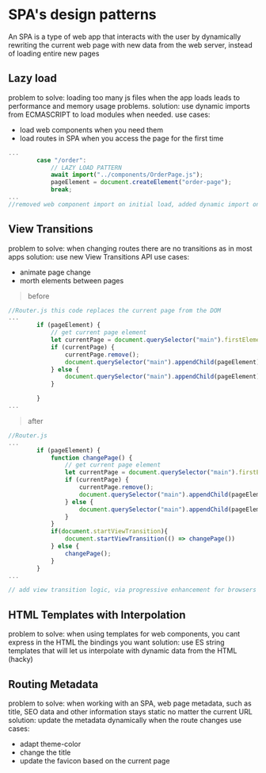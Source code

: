 # SPA's design patterns

An SPA is a type of web app that interacts with the user by dynamically rewriting the current web page with new data from the web server, instead of loading entire new pages

## Lazy load
problem to solve: loading too many js files when the app loads leads to performance and memory usage problems.
solution: use dynamic imports from ECMASCRIPT to load modules when needed.
use cases: 
* load web components when you need them
* load routes in SPA when you access the page for the first time

```js
...
        case "/order":
            // LAZY LOAD PATTERN
            await import("../components/OrderPage.js");
            pageElement = document.createElement("order-page");
            break;
...
//removed web component import on initial load, added dynamic import on Router via lazy load pattern, refactored function to async await for dynamic import

```

## View Transitions

problem to solve: when changing routes there are no transitions as in most apps
solution: use new View Transitions API
use cases: 
* animate page change
* morth elements between pages

>before
```js
//Router.js this code replaces the current page from the DOM
...
        if (pageElement) {
            // get current page element            
            let currentPage = document.querySelector("main").firstElementChild; 
            if (currentPage) {
                currentPage.remove();
                document.querySelector("main").appendChild(pageElement);
            } else {
                document.querySelector("main").appendChild(pageElement);
            }

        }
...

```

>after
```js
//Router.js
...
        if (pageElement) {
            function changePage() {
                // get current page element            
                let currentPage = document.querySelector("main").firstElementChild; 
                if (currentPage) {
                    currentPage.remove();
                    document.querySelector("main").appendChild(pageElement);
                } else {
                    document.querySelector("main").appendChild(pageElement);
                }
            }
            if(document.startViewTransition){
                document.startViewTransition(() => changePage())
            } else {
                changePage();
            }
        }
...

// add view transition logic, via progressive enhancement for browsers that dont support it
```

## HTML Templates with Interpolation

problem to solve: when using templates for web components, you cant express in the HTML the bindings you want
solution: use ES string templates that will let us interpolate with dynamic data from the HTML (hacky)

## Routing Metadata

problem to solve: when working with an SPA, web page metadata, such as title, SEO data and other information stays static no matter the current URL 
solution: update the metadata dynamically when the route changes
use cases: 
* adapt theme-color
* change the title
* update the favicon based on the current page


<!-- * `document.title` is an old api that can be accessed now in pwa's
* safari (vomit) allows you to control the color of the browser title bar, chrome holds on to your web app name in case of fishing -->

